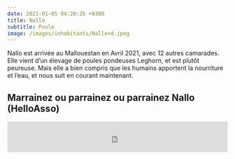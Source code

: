 ```yaml
---
date: 2021-01-05 04:20:35 +0300
title: Nallo
subtitle: Poule
image: /images/inhabitants/Nallo+d.jpeg
---
```


Nallo est arrivée au Mallouestan en Avril 2021, avec 12 autres camarades. Elle vient d’un élevage de poules pondeuses Leghorn, et est plutôt peureuse. Mais elle a bien compris que les humains apportent la nourriture et l’eau, et nous suit en courant maintenant.

## Marrainez ou parrainez ou parrainez Nallo (HelloAsso)

<iframe id="haWidget" allowtransparency="true" src="https://www.helloasso.com/associations/mallouestan-association/formulaires/3/widget-bouton" style="width: 100%; height: 70px; border: none;"></iframe>